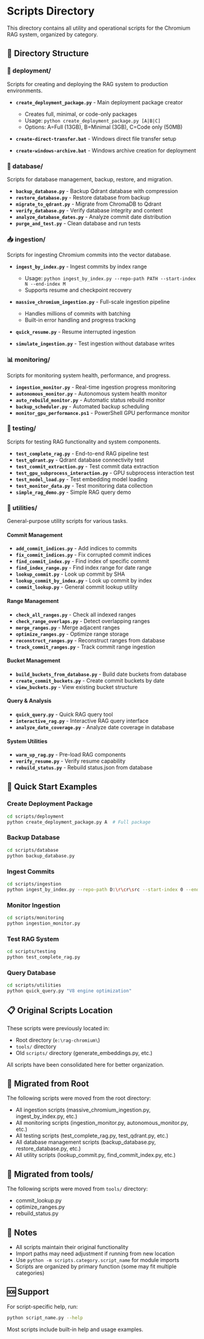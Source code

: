 # Scripts Directory

This directory contains all utility and operational scripts for the Chromium RAG system, organized by category.

## 📁 Directory Structure

### 🚀 deployment/
Scripts for creating and deploying the RAG system to production environments.

- **`create_deployment_package.py`** - Main deployment package creator
  - Creates full, minimal, or code-only packages
  - Usage: `python create_deployment_package.py [A|B|C]`
  - Options: A=Full (13GB), B=Minimal (3GB), C=Code only (50MB)

- **`create-direct-transfer.bat`** - Windows direct file transfer setup
- **`create-windows-archive.bat`** - Windows archive creation for deployment

### 💾 database/
Scripts for database management, backup, restore, and migration.

- **`backup_database.py`** - Backup Qdrant database with compression
- **`restore_database.py`** - Restore database from backup
- **`migrate_to_qdrant.py`** - Migrate from ChromaDB to Qdrant
- **`verify_database.py`** - Verify database integrity and content
- **`analyze_database_dates.py`** - Analyze commit date distribution
- **`purge_and_test.py`** - Clean database and run tests

### 📥 ingestion/
Scripts for ingesting Chromium commits into the vector database.

- **`ingest_by_index.py`** - Ingest commits by index range
  - Usage: `python ingest_by_index.py --repo-path PATH --start-index N --end-index M`
  - Supports resume and checkpoint recovery

- **`massive_chromium_ingestion.py`** - Full-scale ingestion pipeline
  - Handles millions of commits with batching
  - Built-in error handling and progress tracking

- **`quick_resume.py`** - Resume interrupted ingestion
- **`simulate_ingestion.py`** - Test ingestion without database writes

### 📊 monitoring/
Scripts for monitoring system health, performance, and progress.

- **`ingestion_monitor.py`** - Real-time ingestion progress monitoring
- **`autonomous_monitor.py`** - Autonomous system health monitor
- **`auto_rebuild_monitor.py`** - Automatic status rebuild monitor
- **`backup_scheduler.py`** - Automated backup scheduling
- **`monitor_gpu_performance.ps1`** - PowerShell GPU performance monitor

### 🧪 testing/
Scripts for testing RAG functionality and system components.

- **`test_complete_rag.py`** - End-to-end RAG pipeline test
- **`test_qdrant.py`** - Qdrant database connectivity test
- **`test_commit_extraction.py`** - Test commit data extraction
- **`test_gpu_subprocess_interaction.py`** - GPU subprocess interaction test
- **`test_model_load.py`** - Test embedding model loading
- **`test_monitor_data.py`** - Test monitoring data collection
- **`simple_rag_demo.py`** - Simple RAG query demo

### 🔧 utilities/
General-purpose utility scripts for various tasks.

#### Commit Management
- **`add_commit_indices.py`** - Add indices to commits
- **`fix_commit_indices.py`** - Fix corrupted commit indices
- **`find_commit_index.py`** - Find index of specific commit
- **`find_index_range.py`** - Find index range for date range
- **`lookup_commit.py`** - Look up commit by SHA
- **`lookup_commit_by_index.py`** - Look up commit by index
- **`commit_lookup.py`** - General commit lookup utility

#### Range Management
- **`check_all_ranges.py`** - Check all indexed ranges
- **`check_range_overlaps.py`** - Detect overlapping ranges
- **`merge_ranges.py`** - Merge adjacent ranges
- **`optimize_ranges.py`** - Optimize range storage
- **`reconstruct_ranges.py`** - Reconstruct ranges from database
- **`track_commit_ranges.py`** - Track commit range ingestion

#### Bucket Management
- **`build_buckets_from_database.py`** - Build date buckets from database
- **`create_commit_buckets.py`** - Create commit buckets by date
- **`view_buckets.py`** - View existing bucket structure

#### Query & Analysis
- **`quick_query.py`** - Quick RAG query tool
- **`interactive_rag.py`** - Interactive RAG query interface
- **`analyze_date_coverage.py`** - Analyze date coverage in database

#### System Utilities
- **`warm_up_rag.py`** - Pre-load RAG components
- **`verify_resume.py`** - Verify resume capability
- **`rebuild_status.py`** - Rebuild status.json from database

## 🚀 Quick Start Examples

### Create Deployment Package
```bash
cd scripts/deployment
python create_deployment_package.py A  # Full package
```

### Backup Database
```bash
cd scripts/database
python backup_database.py
```

### Ingest Commits
```bash
cd scripts/ingestion
python ingest_by_index.py --repo-path D:\r\cr\src --start-index 0 --end-index 10000
```

### Monitor Ingestion
```bash
cd scripts/monitoring
python ingestion_monitor.py
```

### Test RAG System
```bash
cd scripts/testing
python test_complete_rag.py
```

### Query Database
```bash
cd scripts/utilities
python quick_query.py "V8 engine optimization"
```

## 📋 Original Scripts Location

These scripts were previously located in:
- Root directory (`e:\rag-chromium\`)
- `tools/` directory
- Old `scripts/` directory (generate_embeddings.py, etc.)

All scripts have been consolidated here for better organization.

## 🔄 Migrated from Root

The following scripts were moved from the root directory:
- All ingestion scripts (massive_chromium_ingestion.py, ingest_by_index.py, etc.)
- All monitoring scripts (ingestion_monitor.py, autonomous_monitor.py, etc.)
- All testing scripts (test_complete_rag.py, test_qdrant.py, etc.)
- All database management scripts (backup_database.py, restore_database.py, etc.)
- All utility scripts (lookup_commit.py, find_commit_index.py, etc.)

## 🔄 Migrated from tools/

The following scripts were moved from `tools/` directory:
- commit_lookup.py
- optimize_ranges.py
- rebuild_status.py

## 📝 Notes

- All scripts maintain their original functionality
- Import paths may need adjustment if running from new location
- Use `python -m scripts.category.script_name` for module imports
- Scripts are organized by primary function (some may fit multiple categories)

## 🆘 Support

For script-specific help, run:
```bash
python script_name.py --help
```

Most scripts include built-in help and usage examples.
